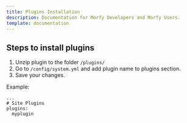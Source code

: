 ```yaml
---
title: Plugins Installation
description: Documentation for Morfy Developers and Morfy Users.
template: documentation
---
```


## Steps to install plugins

1. Unzip plugin to the folder `/plugins/`
2. Go to `/config/system.yml` and add plugin name to plugins section.
3. Save your changes.

Example:
```
...
# Site Plugins
plugins:
  myplugin
```
